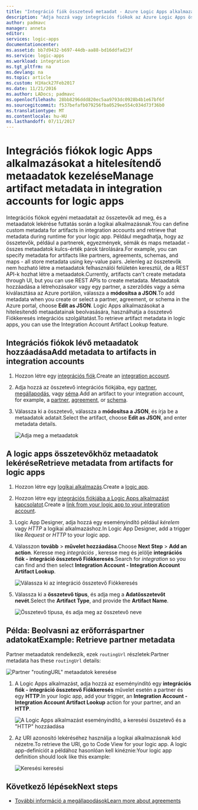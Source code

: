 ```yaml
---
title: "Integráció fiók összetevő metaadat - Azure Logic Apps alkalmazásokat kezeléséhez |} Microsoft Docs"
description: "Adja hozzá vagy integrációs fiókok az Azure Logic Apps összetevő metaadatok lekérése"
author: padmavc
manager: anneta
editor: 
services: logic-apps
documentationcenter: 
ms.assetid: bb7d9432-b697-44db-aa88-bd16ddfad23f
ms.service: logic-apps
ms.workload: integration
ms.tgt_pltfrm: na
ms.devlang: na
ms.topic: article
ms.custom: H1Hack27Feb2017
ms.date: 11/21/2016
ms.author: LADocs; padmavc
ms.openlocfilehash: 28bb8296ddd820ec5aa9793dc0928b4b1e67bf6f
ms.sourcegitcommit: f537befafb079256fba0529ee554c034d73f36b0
ms.translationtype: MT
ms.contentlocale: hu-HU
ms.lasthandoff: 07/11/2017
---
```

# <a name="manage-artifact-metadata-in-integration-accounts-for-logic-apps"></a><span data-ttu-id="51121-103">Integrációs fiókok logic Apps alkalmazásokat a hitelesítendő metaadatok kezelése</span><span class="sxs-lookup"><span data-stu-id="51121-103">Manage artifact metadata in integration accounts for logic apps</span></span>

<span data-ttu-id="51121-104">Integrációs fiókok egyéni metaadatait az összetevők ad meg, és a metaadatok lekérése futtatás során a logikai alkalmazásnak.</span><span class="sxs-lookup"><span data-stu-id="51121-104">You can define custom metadata for artifacts in integration accounts and retrieve that metadata during runtime for your logic app.</span></span> <span data-ttu-id="51121-105">Például megadhatja, hogy az összetevők, például a partnerek, egyezmények, sémák és maps metaadat - összes metaadatok kulcs-érték párok tárolására.</span><span class="sxs-lookup"><span data-stu-id="51121-105">For example, you can specify metadata for artifacts like partners, agreements, schemas, and maps - all store metadata using key-value pairs.</span></span> <span data-ttu-id="51121-106">Jelenleg az összetevők nem hozható létre a metaadatok felhasználói felületén keresztül, de a REST API-k hozhat létre a metaadatok.</span><span class="sxs-lookup"><span data-stu-id="51121-106">Currently, artifacts can't create metadata through UI, but you can use REST APIs to create metadata.</span></span> <span data-ttu-id="51121-107">Metaadatok hozzáadása a létrehozásakor vagy egy partner, a szerződés vagy a séma kiválasztása az Azure portálon, válassza a **módosítsa a JSON**.</span><span class="sxs-lookup"><span data-stu-id="51121-107">To add metadata when you create or select a partner, agreement, or schema in the Azure portal, choose **Edit as JSON**.</span></span> <span data-ttu-id="51121-108">Logic Apps alkalmazásokat a hitelesítendő metaadatainak beolvasására, használhatja a összetevő Fiókkeresés integrációs szolgáltatást.</span><span class="sxs-lookup"><span data-stu-id="51121-108">To retrieve artifact metadata in logic apps, you can use the Integration Account Artifact Lookup feature.</span></span>

## <a name="add-metadata-to-artifacts-in-integration-accounts"></a><span data-ttu-id="51121-109">Integrációs fiókok lévő metaadatok hozzáadása</span><span class="sxs-lookup"><span data-stu-id="51121-109">Add metadata to artifacts in integration accounts</span></span>

1. <span data-ttu-id="51121-110">Hozzon létre egy [integrációs fiók](logic-apps-enterprise-integration-create-integration-account.md).</span><span class="sxs-lookup"><span data-stu-id="51121-110">Create an [integration account](logic-apps-enterprise-integration-create-integration-account.md).</span></span>

2. <span data-ttu-id="51121-111">Adja hozzá az összetevő integrációs fiókjába, egy [partner](logic-apps-enterprise-integration-partners.md#how-to-create-a-partner), [megállapodás](logic-apps-enterprise-integration-agreements.md#how-to-create-agreements), vagy [séma](logic-apps-enterprise-integration-schemas.md).</span><span class="sxs-lookup"><span data-stu-id="51121-111">Add an artifact to your integration account, for example, a [partner](logic-apps-enterprise-integration-partners.md#how-to-create-a-partner), [agreement](logic-apps-enterprise-integration-agreements.md#how-to-create-agreements), or [schema](logic-apps-enterprise-integration-schemas.md).</span></span>

3.  <span data-ttu-id="51121-112">Válassza ki a összetevő, válassza a **módosítsa a JSON**, és írja be a metaadatok adatait.</span><span class="sxs-lookup"><span data-stu-id="51121-112">Select the artifact, choose **Edit as JSON**, and enter metadata details.</span></span>

    ![Adja meg a metaadatok](media/logic-apps-enterprise-integration-metadata/image1.png)

## <a name="retrieve-metadata-from-artifacts-for-logic-apps"></a><span data-ttu-id="51121-114">A logic apps összetevőkhöz metaadatok lekérése</span><span class="sxs-lookup"><span data-stu-id="51121-114">Retrieve metadata from artifacts for logic apps</span></span>

1. <span data-ttu-id="51121-115">Hozzon létre egy [logikai alkalmazás](logic-apps-create-a-logic-app.md).</span><span class="sxs-lookup"><span data-stu-id="51121-115">Create a [logic app](logic-apps-create-a-logic-app.md).</span></span>

2. <span data-ttu-id="51121-116">Hozzon létre egy [integrációs fiókjába a Logic Apps alkalmazást kapcsolatot](logic-apps-enterprise-integration-create-integration-account.md#link-an-integration-account-to-a-logic-app).</span><span class="sxs-lookup"><span data-stu-id="51121-116">Create a [link from your logic app to your integration account](logic-apps-enterprise-integration-create-integration-account.md#link-an-integration-account-to-a-logic-app).</span></span> 

3. <span data-ttu-id="51121-117">Logic App Designer, adja hozzá egy eseményindító például *kérelem* vagy *HTTP* a logikai alkalmazáshoz.</span><span class="sxs-lookup"><span data-stu-id="51121-117">In Logic App Designer, add a trigger like *Request* or *HTTP* to your logic app.</span></span>

4.  <span data-ttu-id="51121-118">Válasszon **tovább** > **művelet hozzáadása**.</span><span class="sxs-lookup"><span data-stu-id="51121-118">Choose **Next Step** > **Add an action**.</span></span> <span data-ttu-id="51121-119">Keresse meg *integrációs* , keresse meg és jelölje **integrációs fiók - integráció összetevő Fiókkeresés**.</span><span class="sxs-lookup"><span data-stu-id="51121-119">Search for *integration* so you can find and then select **Integration Account - Integration Account Artifact Lookup**.</span></span>

    ![Válassza ki az integráció összetevő Fiókkeresés](media/logic-apps-enterprise-integration-metadata/image2.png)

5. <span data-ttu-id="51121-121">Válassza ki a **összetevő típus**, és adja meg a **Adatösszetevőt nevét**.</span><span class="sxs-lookup"><span data-stu-id="51121-121">Select the **Artifact Type**, and provide the **Artifact Name**.</span></span>

    ![Összetevő típusa, és adja meg az összetevő neve](media/logic-apps-enterprise-integration-metadata/image3.png)

## <a name="example-retrieve-partner-metadata"></a><span data-ttu-id="51121-123">Példa: Beolvasni az erőforráspartner adatokat</span><span class="sxs-lookup"><span data-stu-id="51121-123">Example: Retrieve partner metadata</span></span>

<span data-ttu-id="51121-124">Partner metaadatok rendelkezik, ezek `routingUrl` részletek:</span><span class="sxs-lookup"><span data-stu-id="51121-124">Partner metadata has these `routingUrl` details:</span></span>

![Partner "routingURL" metaadatok keresése](media/logic-apps-enterprise-integration-metadata/image6.png)

1. <span data-ttu-id="51121-126">A Logic Apps alkalmazást, adja hozzá az eseményindító egy **integrációs fiók - integráció összetevő Fiókkeresés** művelet esetén a partner és egy **HTTP**.</span><span class="sxs-lookup"><span data-stu-id="51121-126">In your logic app, add your trigger, an **Integration Account - Integration Account Artifact Lookup** action for your partner, and an **HTTP**.</span></span>

    ![A Logic Apps alkalmazást eseményindító, a keresési összetevő és a "HTTP" hozzáadása](media/logic-apps-enterprise-integration-metadata/image4.png)

2. <span data-ttu-id="51121-128">Az URI azonosító lekéréséhez használja a logikai alkalmazásnak kód nézetre.</span><span class="sxs-lookup"><span data-stu-id="51121-128">To retrieve the URI, go to Code View for your logic app.</span></span> <span data-ttu-id="51121-129">A logic app-definíciót a példához hasonlóan kell kinéznie:</span><span class="sxs-lookup"><span data-stu-id="51121-129">Your logic app definition should look like this example:</span></span>

    ![Keresési keresési](media/logic-apps-enterprise-integration-metadata/image5.png)


## <a name="next-steps"></a><span data-ttu-id="51121-131">Következő lépések</span><span class="sxs-lookup"><span data-stu-id="51121-131">Next steps</span></span>
* [<span data-ttu-id="51121-132">További információ a megállapodások</span><span class="sxs-lookup"><span data-stu-id="51121-132">Learn more about agreements</span></span>](logic-apps-enterprise-integration-agreements.md "vállalati integrációs megállapodások ismertetése")  
